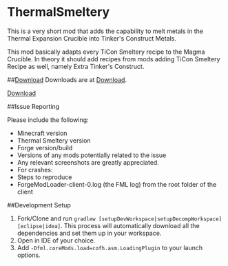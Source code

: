 # ThermalSmeltery
This is a very short mod that adds the capability to melt metals in the Thermal Expansion Crucible into Tinker's Construct Metals.

This mod basically adapts every TiCon Smeltery recipe to the Magma Crucible. In theory it should add recipes from mods adding TiCon Smeltery Recipe as well, namely Extra Tinker's Construct.

##[Download](Download)
Downloads are at [Download](Curseforge).

[Download](http://minecraft.curseforge.com/mc-mods/227661-thermal-smeltery/files)

##Issue Reporting

Please include the following:

* Minecraft version
* Thermal Smeltery version
* Forge version/build
* Versions of any mods potentially related to the issue
* Any relevant screenshots are greatly appreciated.
* For crashes:
 * Steps to reproduce
 * ForgeModLoader-client-0.log (the FML log) from the root folder of the client 

##Development Setup

1. Fork/Clone and run `gradlew [setupDevWorkspace|setupDecompWorkspace] [eclipse|idea]`. This process will automatically download all the dependencies and set them up in your workspace.
2. Open in IDE of your choice.
3. Add `-Dfml.coreMods.load=cofh.asm.LoadingPlugin` to your launch options.
